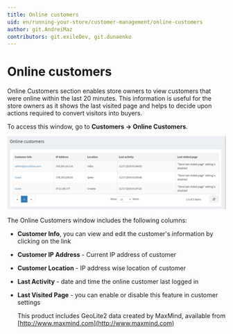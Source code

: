 ```yaml
---
title: Online customers
uid: en/running-your-store/customer-management/online-customers
author: git.AndreiMaz
contributors: git.exileDev, git.dunaenko
---
```


# Online customers

Online Customers section enables store owners to view customers that were online within the last 20 minutes. This information is useful for the store owners as it shows the last visited page and helps to decide upon actions required to convert visitors into buyers.

To access this window, go to **Customers → Online Customers**.

![online-customers](_static/online-customers/online-customers.png)

The Online Customers window includes the following columns:

- **Customer Info**, you can view and edit the customer's information by clicking on the link
- **Customer IP Address** - Current IP address of customer
- **Customer Location** - IP address wise location of customer
- **Last Activity** - date and time the online customer last logged in
- **Last Visited Page** - you can enable or disable this feature in customer settings

    This product includes GeoLite2 data created by MaxMind, available from [http://www.maxmind.com](http://www.maxmind.com)
